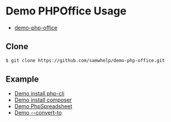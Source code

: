
# Demo PHPOffice Usage

* [demo-php-office](https://github.com/samwhelp/demo-php-office)


## Clone

``` sh
$ git clone https://github.com/samwhelp/demo-php-office.git
```


## Example

* [Demo install php-cli](demo-install-php-cli)
* [Demo install composer](demo-install-composer)
* [Demo PhpSpreadsheet](demo-php-spreadsheet)
* [Demo --convert-to](demo-convert-to)

